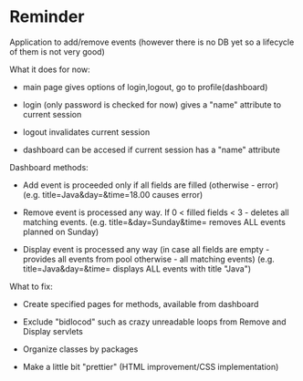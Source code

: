 # Reminder
Application to add/remove events (however there is no DB yet so a lifecycle of them is not very good)

What it does for now:

- main page gives options of login,logout, go to profile(dashboard)

- login (only password is checked for now) gives a "name" attribute to current session

- logout invalidates current session

- dashboard can be accesed if current session has a "name" attribute

Dashboard methods:

- Add event is proceeded only if all fields are filled (otherwise - error)
(e.g. title=Java&day=&time=18.00 causes error)

- Remove event is processed any way. If  0 < filled fields < 3 - deletes all matching events. 
(e.g. title=&day=Sunday&time= removes ALL events planned on Sunday)

- Display event is processed any way (in case all fields are empty - provides all events from pool otherwise - all matching events)
(e.g. title=Java&day=&time= displays ALL events with title "Java")

What to fix:

- Create specified pages for methods, available from dashboard

- Exclude "bidlocod" such as crazy unreadable loops from Remove and Display servlets

- Organize classes by packages

- Make a little bit "prettier" (HTML improvement/CSS implementation) 
